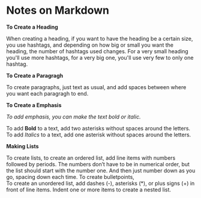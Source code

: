# **Notes on Markdown**

**To Create a Heading**

When creating a heading, if you want to have the heading be a certain size, you use hashtags, and depending on how big or small you want the heading, the number of hashtags used changes. For a very small heading you'll use more hashtags, for a very big one, you'll use very few to only one hashtag.

**To Create a Paragragh**

To create paragraphs, just text as usual, and add spaces between where you want each paragragh to end.

**To Create a Emphasis**

*To add emphasis, you can make the text bold or italic.*

To add **Bold** to a text, add two asterisks without spaces around the letters. To add *Italics* to a text, add one asterisk without spaces around the letters.

**Making Lists**

To create lists, to create an ordered list, add line items with numbers followed by periods. The numbers don’t have to be in numerical order, but the list should start with the number one. And then just number down as you go, spacing down each time. To create bulletpoints,  
To create an unordered list, add dashes (-), asterisks (*), or plus signs (+) in front of line items. Indent one or more items to create a nested list.


